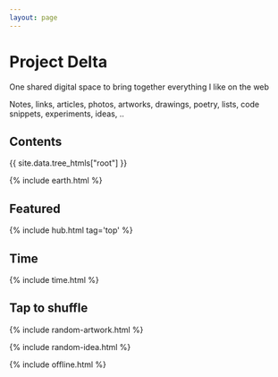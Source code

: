 ```yaml
---
layout: page
---
```



# Project Delta 

One shared digital space to bring together everything I like on the web

Notes, links, articles, photos, artworks, drawings, poetry, lists, code snippets, experiments, ideas, ..

## Contents

<div style="margin-top:0.5rem">
{{ site.data.tree_htmls["root"] }}
</div>


{% include earth.html %}


## Featured

{% include hub.html tag='top' %}


## Time 
{% include time.html %}

## Tap to shuffle   

{% include random-artwork.html %}

{% include random-idea.html %}

{% include offline.html  %}

